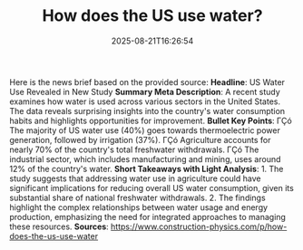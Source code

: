 ﻿---
title: "How does the US use water?"
date: "2025-08-21T16:26:54"
category: "Markets"
summary: ""
slug: "how does the us use water"
source_urls:
  - "https://www.construction-physics.com/p/how-does-the-us-use-water"
seo:
  title: "How does the US use water? | Hash n Hedge"
  description: ""
  keywords: ["news", "markets", "brief"]
---
Here is the news brief based on the provided source:  **Headline**: US Water Use Revealed in New Study  **Summary Meta Description**: A recent study examines how water is used across various sectors in the United States. The data reveals surprising insights into the country's water consumption habits and highlights opportunities for improvement.  **Bullet Key Points**: ΓÇó The majority of US water use (40%) goes towards thermoelectric power generation, followed by irrigation (37%). ΓÇó Agriculture accounts for nearly 70% of the country's total freshwater withdrawals. ΓÇó The industrial sector, which includes manufacturing and mining, uses around 12% of the country's water.  **Short Takeaways with Light Analysis**: 1. The study suggests that addressing water use in agriculture could have significant implications for reducing overall US water consumption, given its substantial share of national freshwater withdrawals. 2. The findings highlight the complex relationships between water usage and energy production, emphasizing the need for integrated approaches to managing these resources.  **Sources**: https://www.construction-physics.com/p/how-does-the-us-use-water 
